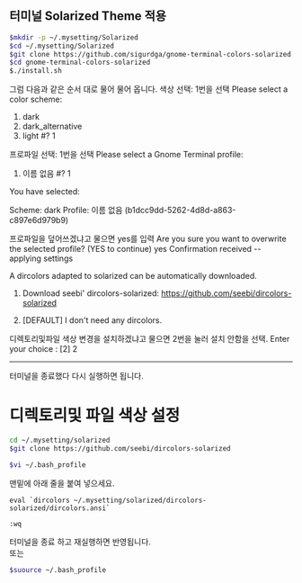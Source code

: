 ## 터미널 Solarized Theme 적용

```sh
$mkdir -p ~/.mysetting/Solarized
$cd ~/.mysetting/Solarized
$git clone https://github.com/sigurdga/gnome-terminal-colors-solarized.git
$cd gnome-terminal-colors-solarized
$./install.sh
```
그럼 다음과 같은 순서 대로 물어 물어 옵니다.
색상 선택: 1번을 선택
Please select a color scheme:
1) dark
2) dark_alternative
3) light
#? 1

프로파일 선택: 1번을 선택
Please select a Gnome Terminal profile:
1) 이름 없음
#? 1

You have selected:

  Scheme:  dark
  Profile: 이름 없음 (b1dcc9dd-5262-4d8d-a863-c897e6d979b9)

프로파일을 덮어쓰겠냐고 물으면 yes를 입력
Are you sure you want to overwrite the selected profile?
(YES to continue) yes
Confirmation received -- applying settings

A dircolors adapted to solarized can be automatically downloaded.

1) Download seebi' dircolors-solarized: https://github.com/seebi/dircolors-solarized

2) [DEFAULT] I don't need any dircolors.

디렉토리및파일 색상 변경을 설치하겠냐고 물으면 2번을 눌러 설치 안함을 선택.
Enter your choice : [2] 2

---

터미널을 종료했다 다시 실행하면 됩니다.

# 디렉토리및 파일 색상 설정

```sh
cd ~/.mysetting/solarized
$git clone https://github.com/seebi/dircolors-solarized

$vi ~/.bash_profile
```

맨밑에 아래 줄을 붙여 넣으세요.

```vim
eval `dircolors ~/.mysetting/solarized/dircolors-solarized/dircolors.ansi`

:wq
```
터미널을 종료 하고 재실행하면 반영됩니다.  
또는 

```sh
$suource ~/.bash_profile
```
